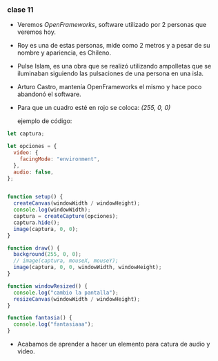 ### clase 11

- Veremos *OpenFrameworks*, software utilizado por 2 personas que veremos hoy.

- Roy es una de estas personas, mide como 2 metros y a pesar de su nombre y apariencia, es Chileno.

- Pulse Islam, es una obra que se realizó utilizando ampolletas que se iluminaban siguiendo las pulsaciones de una persona en una isla.

- Arturo Castro, mantenía OpenFrameworks el mismo y hace poco abandonó el software.

- Para que un cuadro esté en rojo se coloca: *(255, 0, 0)*

  ejemplo de código:

``` javascript
let captura;

let opciones = {
  video: {
    facingMode: "environment",
  },
  audio: false,
};


function setup() {
  createCanvas(windowWidth / windowHeight);
  console.log(windowWidth);
  captura = createCapture(opciones);
  captura.hide();
  image(captura, 0, 0);
}

function draw() {
  background(255, 0, 0);
  // image(captura, mouseX, mouseY);
  image(captura, 0, 0, windowWidth, windowHeight);
}

function windowResized() {
  console.log("cambio la pantalla");
  resizeCanvas(windowWidth / windowHeight);
}

function fantasia() {
  console.log("fantasiaaa");
}
```
- Acabamos de aprender a hacer un elemento para catura de audio y video.



